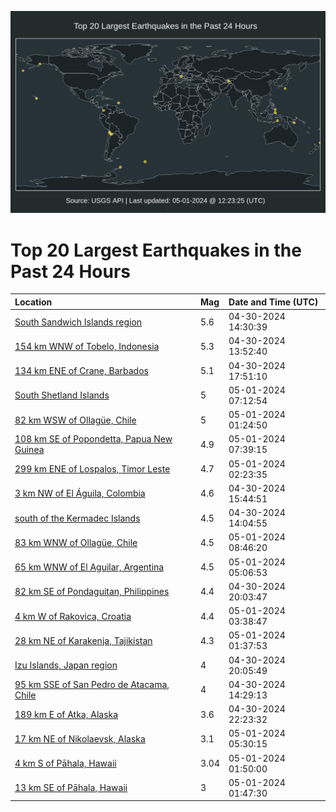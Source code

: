 ![Map](./map.png)

# Top 20 Largest Earthquakes in the Past 24 Hours

| Location | Mag | Date and Time (UTC) |
|:---|:---|:---|
| [South Sandwich Islands region](https://earthquake.usgs.gov/earthquakes/eventpage/us6000mv76) | 5.6 | 04-30-2024 14:30:39 |
| [154 km WNW of Tobelo, Indonesia](https://earthquake.usgs.gov/earthquakes/eventpage/us6000mv6r) | 5.3 | 04-30-2024 13:52:40 |
| [134 km ENE of Crane, Barbados](https://earthquake.usgs.gov/earthquakes/eventpage/us6000mva0) | 5.1 | 04-30-2024 17:51:10 |
| [South Shetland Islands](https://earthquake.usgs.gov/earthquakes/eventpage/us6000mvez) | 5 | 05-01-2024 07:12:54 |
| [82 km WSW of Ollagüe, Chile](https://earthquake.usgs.gov/earthquakes/eventpage/us6000mvda) | 5 | 05-01-2024 01:24:50 |
| [108 km SE of Popondetta, Papua New Guinea](https://earthquake.usgs.gov/earthquakes/eventpage/us6000mvf5) | 4.9 | 05-01-2024 07:39:15 |
| [299 km ENE of Lospalos, Timor Leste](https://earthquake.usgs.gov/earthquakes/eventpage/us6000mvdq) | 4.7 | 05-01-2024 02:23:35 |
| [3 km NW of El Águila, Colombia](https://earthquake.usgs.gov/earthquakes/eventpage/us6000mv7u) | 4.6 | 04-30-2024 15:44:51 |
| [south of the Kermadec Islands](https://earthquake.usgs.gov/earthquakes/eventpage/us6000mv6w) | 4.5 | 04-30-2024 14:04:55 |
| [83 km WNW of Ollagüe, Chile](https://earthquake.usgs.gov/earthquakes/eventpage/us6000mvfm) | 4.5 | 05-01-2024 08:46:20 |
| [65 km WNW of El Aguilar, Argentina](https://earthquake.usgs.gov/earthquakes/eventpage/us6000mvek) | 4.5 | 05-01-2024 05:06:53 |
| [82 km SE of Pondaguitan, Philippines](https://earthquake.usgs.gov/earthquakes/eventpage/us6000mvb2) | 4.4 | 04-30-2024 20:03:47 |
| [4 km W of Rakovica, Croatia](https://earthquake.usgs.gov/earthquakes/eventpage/us6000mvdz) | 4.4 | 05-01-2024 03:38:47 |
| [28 km NE of Karakenja, Tajikistan](https://earthquake.usgs.gov/earthquakes/eventpage/us6000mvde) | 4.3 | 05-01-2024 01:37:53 |
| [Izu Islands, Japan region](https://earthquake.usgs.gov/earthquakes/eventpage/us6000mvb0) | 4 | 04-30-2024 20:05:49 |
| [95 km SSE of San Pedro de Atacama, Chile](https://earthquake.usgs.gov/earthquakes/eventpage/us6000mv73) | 4 | 04-30-2024 14:29:13 |
| [189 km E of Atka, Alaska](https://earthquake.usgs.gov/earthquakes/eventpage/us6000mvc6) | 3.6 | 04-30-2024 22:23:32 |
| [17 km NE of Nikolaevsk, Alaska](https://earthquake.usgs.gov/earthquakes/eventpage/ak0245lupywh) | 3.1 | 05-01-2024 05:30:15 |
| [4 km S of Pāhala, Hawaii](https://earthquake.usgs.gov/earthquakes/eventpage/hv74202227) | 3.04 | 05-01-2024 01:50:00 |
| [13 km SE of Pāhala, Hawaii](https://earthquake.usgs.gov/earthquakes/eventpage/hv74202222) | 3 | 05-01-2024 01:47:30 |

